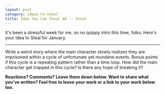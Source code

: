 ```yaml
---
layout: post
category: ideas-to-steal
title: Idea You Can Steal 48 -- Stuck
---
```


It's been a stressful week for me, so no quippy intro this time, folks. Here's your Idea to Steal for January.

<!--excerpt-->

------------------------------------

Write a weird story where the main character slowly realizes they are imprisoned within a cycle of unfortunate yet mundane events. Bonus points if this cycle is a repeating pattern rather than a time loop. How did the main character get trapped in this cycle? Is there any hope of breaking it?

**Reactions? Comments? Leave them down below. Want to share what you've written? Feel free to leave your work or a link to your work below too.**
